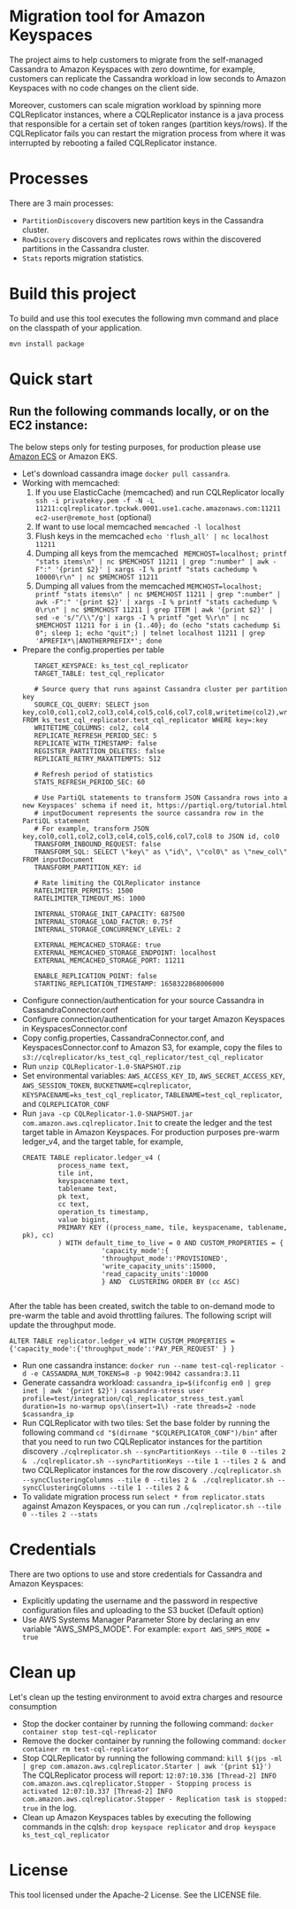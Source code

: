 # Migration tool for Amazon Keyspaces
The project aims to help customers to migrate from the self-managed Cassandra to Amazon Keyspaces with zero downtime, for example, 
customers can replicate the Cassandra workload in low seconds to Amazon Keyspaces with no code changes on the client side.
    
Moreover, customers can scale migration workload by spinning more CQLReplicator instances, where a CQLReplicator instance is a java process that
responsible for a certain set of token ranges (partition keys/rows). If the CQLReplicator fails you can restart the migration process from where
it was interrupted by rebooting a failed CQLReplicator instance.

# Processes 
There are 3 main processes: 
   * `PartitionDiscovery` discovers new partition keys in the Cassandra cluster.
   * `RowDiscovery` discovers and replicates rows within the discovered partitions in the Cassandra cluster.
   * `Stats` reports migration statistics. 
 
# Build this project
To build and use this tool executes the following mvn command and place on the classpath of your application. 
```
mvn install package
```

# Quick start

## Run the following commands locally, or on the EC2 instance:

The below steps only for testing purposes, for production please use [Amazon ECS](ecs/README.md) or Amazon EKS.   

* Let's download cassandra image ```docker pull cassandra```.
* Working with memcached: 
    1. If you use ElasticCache (memcached) and run CQLReplicator locally ``` ssh -i privatekey.pem -f -N -L 11211:cqlreplicator.tpckwk.0001.use1.cache.amazonaws.com:11211 ec2-user@remote_host``` (optional)
    2. If want to use local memcached ``` memcached -l localhost ```
    3. Flush keys in the memcached ``` echo 'flush_all' | nc localhost 11211 ```
    4. Dumping all keys from the memcached ``` MEMCHOST=localhost; printf "stats items\n" | nc $MEMCHOST 11211 | grep ":number" | awk -F":" '{print $2}'
     | xargs -I % printf "stats cachedump % 10000\r\n" | nc $MEMCHOST 11211```
    5. Dumping all values from the memcached ``` MEMCHOST=localhost; printf "stats items\n" | nc $MEMCHOST 11211 | grep ":number" | awk -F":" '{print $2}' | xargs -I % printf "stats cachedump % 0\r\n" | nc $MEMCHOST 11211 | grep ITEM | awk '{print $2}' | sed -e 's/"/\\"/g'| xargs -I % printf "get %\r\n" | nc $MEMCHOST 11211
                                                  for i in {1..40}; do (echo "stats cachedump $i 0"; sleep 1; echo "quit";) | telnet localhost 11211 | grep 'APREFIX*\|ANOTHERPREFIX*'; done ```
* Prepare the config.properties per table
    ```# Target keyspace and table in Amazon Keyspaces
       TARGET_KEYSPACE: ks_test_cql_replicator
       TARGET_TABLE: test_cql_replicator
       
       # Source query that runs against Cassandra cluster per partition key
       SOURCE_CQL_QUERY: SELECT json key,col0,col1,col2,col3,col4,col5,col6,col7,col8,writetime(col2),writetime(col4) FROM ks_test_cql_replicator.test_cql_replicator WHERE key=:key
       WRITETIME_COLUMNS: col2, col4
       REPLICATE_REFRESH_PERIOD_SEC: 5
       REPLICATE_WITH_TIMESTAMP: false
       REGISTER_PARTITION_DELETES: false
       REPLICATE_RETRY_MAXATTEMPTS: 512
       
       # Refresh period of statistics
       STATS_REFRESH_PERIOD_SEC: 60
       
       # Use PartiQL statements to transform JSON Cassandra rows into a new Keyspaces' schema if need it, https://partiql.org/tutorial.html
       # inputDocument represents the source cassandra row in the PartiQL statement
       # For example, transform JSON key,col0,col1,col2,col3,col4,col5,col6,col7,col8 to JSON id, col0
       TRANSFORM_INBOUND_REQUEST: false
       TRANSFORM_SQL: SELECT \"key\" as \"id\", \"col0\" as \"new_col\" FROM inputDocument
       TRANSFORM_PARTITION_KEY: id
       
       # Rate limiting the CQLReplicator instance
       RATELIMITER_PERMITS: 1500
       RATELIMITER_TIMEOUT_MS: 1000
       
       INTERNAL_STORAGE_INIT_CAPACITY: 687500
       INTERNAL_STORAGE_LOAD_FACTOR: 0.75f
       INTERNAL_STORAGE_CONCURRENCY_LEVEL: 2
       
       EXTERNAL_MEMCACHED_STORAGE: true
       EXTERNAL_MEMCACHED_STORAGE_ENDPOINT: localhost
       EXTERNAL_MEMCACHED_STORAGE_PORT: 11211
       
       ENABLE_REPLICATION_POINT: false
       STARTING_REPLICATION_TIMESTAMP: 1658322868006000

* Configure connection/authentication for your source Cassandra in CassandraConnector.conf
* Configure connection/authentication for your target Amazon Keyspaces in KeyspacesConnector.conf
* Copy config.properties, CassandraConnector.conf, and KeyspacesConnector.conf to Amazon S3, for example, 
   copy the files to ```s3://cqlreplicator/ks_test_cql_replicator/test_cql_replicator```
* Run ```unzip CQLReplicator-1.0-SNAPSHOT.zip```
* Set environmental variables: `AWS_ACCESS_KEY_ID`, `AWS_SECRET_ACCESS_KEY`, `AWS_SESSION_TOKEN`, `BUCKETNAME=cqlreplicator`, `KEYSPACENAME=ks_test_cql_replicator`, `TABLENAME=test_cql_replicator`, and `CQLREPLICATOR_CONF`
* Run ```java -cp CQLReplicator-1.0-SNAPSHOT.jar com.amazon.aws.cqlreplicator.Init``` to create the ledger and the test target table in Amazon Keyspaces. 
For production purposes pre-warm ledger_v4, and the target table, for example,  
    ```
    CREATE TABLE replicator.ledger_v4 (
             process_name text,
             tile int,
             keyspacename text,
             tablename text,
             pk text,
             cc text,
             operation_ts timestamp,
             value bigint,
             PRIMARY KEY ((process_name, tile, keyspacename, tablename, pk), cc)
             ) WITH default_time_to_live = 0 AND CUSTOM_PROPERTIES = {
                        'capacity_mode':{
                        'throughput_mode':'PROVISIONED',
                        'write_capacity_units':15000,
                        'read_capacity_units':10000
                        } AND  CLUSTERING ORDER BY (cc ASC)    	
                 
After the table has been created, switch the table to on-demand mode to pre-warm the table and avoid throttling failures. 
The following script will update the throughput mode. 

    ALTER TABLE replicator.ledger_v4 WITH CUSTOM_PROPERTIES = {'capacity_mode':{'throughput_mode':'PAY_PER_REQUEST' } }    
    
* Run one cassandra instance:
   ```docker run --name test-cql-replicator -d -e CASSANDRA_NUM_TOKENS=8 -p 9042:9042 cassandra:3.11```
* Generate cassandra workload:
   `cassandra_ip=$(ifconfig en0 | grep inet | awk '{print $2}')
    cassandra-stress user profile=test/integration/cql_replicator_stress_test.yaml duration=1s no-warmup ops\(insert=1\) -rate threads=2 -node $cassandra_ip`
* Run CQLReplicator with two tiles:
Set the base folder by running the following command ```cd "$(dirname "$CQLREPLICATOR_CONF")/bin"``` after that you need to run
two CQLReplicator instances for the partition discovery
   ```./cqlreplicator.sh --syncPartitionKeys --tile 0 --tiles 2 & ```
   ```./cqlreplicator.sh --syncPartitionKeys --tile 1 --tiles 2 & ```  and two CQLReplicator instances for the row discovery
   ```./cqlreplicator.sh --syncClusteringColumns --tile 0 --tiles 2 & ```
   ```./cqlreplicator.sh --syncClusteringColumns --tile 1 --tiles 2 & ```
* To validate migration process run ```select * from replicator.stats``` against Amazon Keyspaces, or you can run ```./cqlreplicator.sh --tile 0 --tiles 2 --stats ```

# Credentials
There are two options to use and store credentials for Cassandra and Amazon Keyspaces:

* Explicitly updating the username and the password in respective configuration files and uploading to the S3 bucket (Default option)
* Use AWS Systems Manager Parameter Store by declaring an env variable "AWS_SMPS_MODE". For example: `export AWS_SMPS_MODE = true` 

# Clean up
Let's clean up the testing environment to avoid extra charges and resource consumption
* Stop the docker container by running the following command: 
    ```docker container stop test-cql-replicator```
* Remove the docker container by running the following command: 
    ```docker container rm test-cql-replicator```
* Stop CQLReplicator by running the following command: 
    ```kill $(jps -ml | grep com.amazon.aws.cqlreplicator.Starter | awk '{print $1}')```
    The CQLReplicator process will report:
     `12:07:10.336 [Thread-2] INFO  com.amazon.aws.cqlreplicator.Stopper - Stopping process is activated
      12:07:10.337 [Thread-2] INFO  com.amazon.aws.cqlreplicator.Stopper - Replication task is stopped: true` in the log.
* Clean up Amazon Keyspaces tables by executing the following commands in the cqlsh: 
    ```drop keyspace replicator``` and ```drop keyspace ks_test_cql_replicator```
    
# License
This tool licensed under the Apache-2 License. See the LICENSE file.
